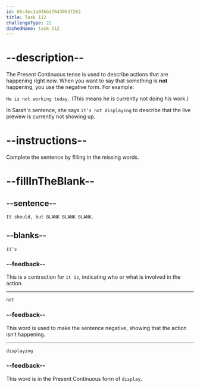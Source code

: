```yaml
---
id: 66c4ec1a03bb27643063f262
title: Task 112
challengeType: 22
dashedName: task-112
---
```


<!-- Audio Reference:
Sarah: It should, but it's not displaying -->

# --description--

The Present Continuous tense is used to describe actions that are happening right now. When you want to say that something is **not** happening, you use the negative form. For example:

`He is not working today.` (This means he is currently not doing his work.)

In Sarah's sentence, she says `it’s not displaying` to describe that the live preview is currently not showing up.

# --instructions--

Complete the sentence by filling in the missing words.

# --fillInTheBlank--

## --sentence--

`It should, but BLANK BLANK BLANK.`

## --blanks--

`it's`

### --feedback--

This is a contraction for `it is`, indicating who or what is involved in the action.

---

`not`

### --feedback--

This word is used to make the sentence negative, showing that the action isn’t happening.

---

`displaying`

### --feedback--

This word is in the Present Continuous form of `display`.
